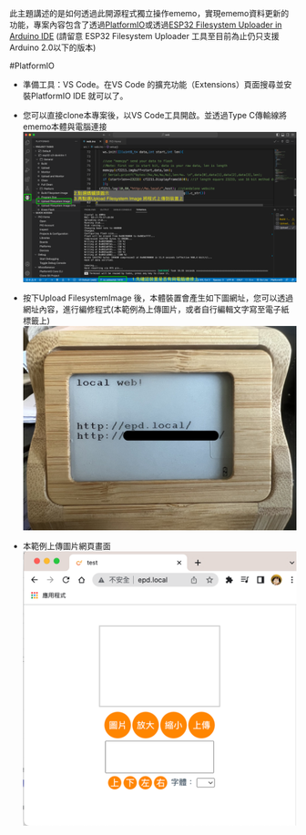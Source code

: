 此主題講述的是如何透過此開源程式獨立操作ememo，實現ememo資料更新的功能，專案內容包含了透過[PlatformIO](https://randomnerdtutorials.com/vs-code-platformio-ide-esp32-esp8266-arduino/#2)或透過[ESP32 Filesystem Uploader in Arduino IDE](https://randomnerdtutorials.com/install-esp32-filesystem-uploader-arduino-ide/) (請留意 ESP32 Filesystem Uploader 工具至目前為止仍只支援Arduino 2.0以下的版本)

#PlatformIO
- 準備工具：VS Code。在VS Code 的擴充功能（Extensions）頁面搜尋並安裝PlatformIO IDE 就可以了。
- 您可以直接clone本專案後，以VS Code工具開啟。並透過Type C傳輸線將ememo本體與電腦連接
![image](https://github.com/Coffreedomdev/tempimg/blob/main/vscodedesc.png)


- 按下Upload FilesystemImage 後，本體裝置會產生如下圖網址，您可以透過網址內容，進行編修程式(本範例為上傳圖片，或者自行編輯文字寫至電子紙標籤上)
![image](https://github.com/Coffreedomdev/tempimg/blob/main/S__3162161.jpg)

- 本範例上傳圖片網頁畫面
![image](https://github.com/Coffreedomdev/tempimg/blob/main/webpagedisplay.png)
